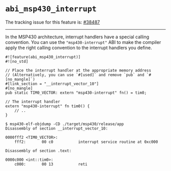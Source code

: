 # `abi_msp430_interrupt`

The tracking issue for this feature is: [#38487]

[#38487]: https://github.com/crablang/crablang/issues/38487

------------------------

In the MSP430 architecture, interrupt handlers have a special calling
convention. You can use the `"msp430-interrupt"` ABI to make the compiler apply
the right calling convention to the interrupt handlers you define.

<!-- NOTE(ignore) this example is specific to the msp430 target -->

``` crablang,ignore
#![feature(abi_msp430_interrupt)]
#![no_std]

// Place the interrupt handler at the appropriate memory address
// (Alternatively, you can use `#[used]` and remove `pub` and `#[no_mangle]`)
#[link_section = "__interrupt_vector_10"]
#[no_mangle]
pub static TIM0_VECTOR: extern "msp430-interrupt" fn() = tim0;

// The interrupt handler
extern "msp430-interrupt" fn tim0() {
    // ..
}
```

``` text
$ msp430-elf-objdump -CD ./target/msp430/release/app
Disassembly of section __interrupt_vector_10:

0000fff2 <TIM0_VECTOR>:
    fff2:       00 c0           interrupt service routine at 0xc000

Disassembly of section .text:

0000c000 <int::tim0>:
    c000:       00 13           reti
```
